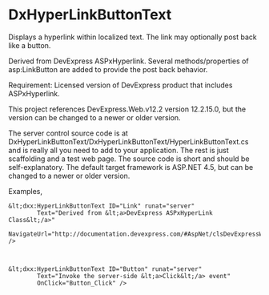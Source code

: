 DxHyperLinkButtonText
=====================

Displays a hyperlink within localized text. The link may optionally post back like a button. 

Derived from DevExpress ASPxHyperlink. Several methods/properties of asp:LinkButton are added to provide the post back behavior.

Requirement: Licensed version of DevExpress product that includes ASPxHyperlink.

This project references DevExpress.Web.v12.2 version 12.2.15.0, but the version can be changed to a newer or older version.

The server control source code is at DxHyperLinkButtonText/DxHyperLinkButtonText/HyperLinkButtonText.cs and is really all you need to add to your application. The rest is just scaffolding and a test web page. The source code is short and should be self-explanatory. The default target framework is ASP.NET 4.5, but can be changed to a newer or older version.

Examples,

    &lt;dxx:HyperLinkButtonText ID="Link" runat="server"
            Text="Derived from &lt;a>DevExpress ASPxHyperLink Class&lt;/a>"
            NavigateUrl="http://documentation.devexpress.com/#AspNet/clsDevExpressWebASPxEditorsASPxHyperLinktopic" />



    &lt;dxx:HyperLinkButtonText ID="Button" runat="server"
            Text="Invoke the server-side &lt;a>Click&lt;/a> event"
            OnClick="Button_Click" />
